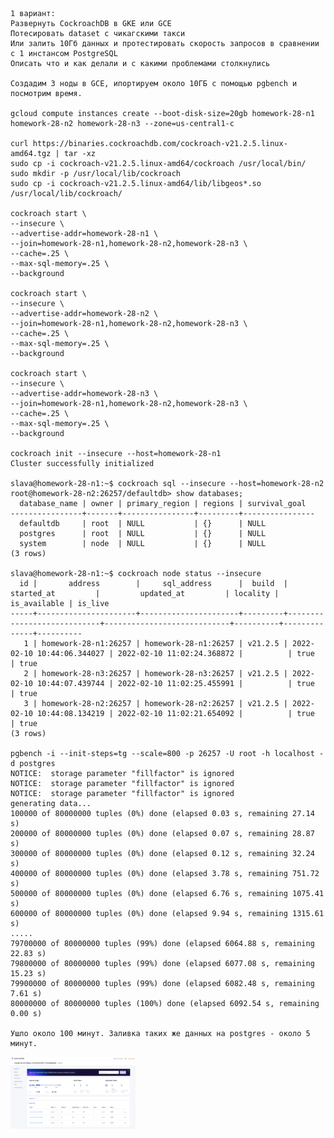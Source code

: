     1 вариант:
    Развернуть CockroachDB в GKE или GCE
    Потесировать dataset с чикагскими такси 
    Или залить 10Гб данных и протестировать скорость запросов в сравнении с 1 инстансом PostgreSQL
    Описать что и как делали и с какими проблемами столкнулись 

    Создадим 3 ноды в GCE, ипортируем около 10ГБ с помощью pgbench и посмотрим время.

    gcloud compute instances create --boot-disk-size=20gb homework-28-n1 homework-28-n2 homework-28-n3 --zone=us-central1-c

    curl https://binaries.cockroachdb.com/cockroach-v21.2.5.linux-amd64.tgz | tar -xz
    sudo cp -i cockroach-v21.2.5.linux-amd64/cockroach /usr/local/bin/
    sudo mkdir -p /usr/local/lib/cockroach
    sudo cp -i cockroach-v21.2.5.linux-amd64/lib/libgeos*.so /usr/local/lib/cockroach/

    cockroach start \
    --insecure \
    --advertise-addr=homework-28-n1 \
    --join=homework-28-n1,homework-28-n2,homework-28-n3 \
    --cache=.25 \
    --max-sql-memory=.25 \
    --background

    cockroach start \
    --insecure \
    --advertise-addr=homework-28-n2 \
    --join=homework-28-n1,homework-28-n2,homework-28-n3 \
    --cache=.25 \
    --max-sql-memory=.25 \
    --background

    cockroach start \
    --insecure \
    --advertise-addr=homework-28-n3 \
    --join=homework-28-n1,homework-28-n2,homework-28-n3 \
    --cache=.25 \
    --max-sql-memory=.25 \
    --background

    cockroach init --insecure --host=homework-28-n1
    Cluster successfully initialized

    slava@homework-28-n1:~$ cockroach sql --insecure --host=homework-28-n2
    root@homework-28-n2:26257/defaultdb> show databases;
      database_name | owner | primary_region | regions | survival_goal
    ----------------+-------+----------------+---------+----------------
      defaultdb     | root  | NULL           | {}      | NULL
      postgres      | root  | NULL           | {}      | NULL
      system        | node  | NULL           | {}      | NULL
    (3 rows)

    slava@homework-28-n1:~$ cockroach node status --insecure
      id |       address        |     sql_address      |  build  |         started_at         |         updated_at         | locality | is_available | is_live
    -----+----------------------+----------------------+---------+----------------------------+----------------------------+----------+--------------+----------
       1 | homework-28-n1:26257 | homework-28-n1:26257 | v21.2.5 | 2022-02-10 10:44:06.344027 | 2022-02-10 11:02:24.368872 |          | true         | true
       2 | homework-28-n3:26257 | homework-28-n3:26257 | v21.2.5 | 2022-02-10 10:44:07.439744 | 2022-02-10 11:02:25.455991 |          | true         | true
       3 | homework-28-n2:26257 | homework-28-n2:26257 | v21.2.5 | 2022-02-10 10:44:08.134219 | 2022-02-10 11:02:21.654092 |          | true         | true
    (3 rows)

    pgbench -i --init-steps=tg --scale=800 -p 26257 -U root -h localhost -d postgres
    NOTICE:  storage parameter "fillfactor" is ignored
    NOTICE:  storage parameter "fillfactor" is ignored
    NOTICE:  storage parameter "fillfactor" is ignored
    generating data...
    100000 of 80000000 tuples (0%) done (elapsed 0.03 s, remaining 27.14 s)
    200000 of 80000000 tuples (0%) done (elapsed 0.07 s, remaining 28.87 s)
    300000 of 80000000 tuples (0%) done (elapsed 0.12 s, remaining 32.24 s)
    400000 of 80000000 tuples (0%) done (elapsed 3.78 s, remaining 751.72 s)
    500000 of 80000000 tuples (0%) done (elapsed 6.76 s, remaining 1075.41 s)
    600000 of 80000000 tuples (0%) done (elapsed 9.94 s, remaining 1315.61 s)
    .....
    79700000 of 80000000 tuples (99%) done (elapsed 6064.88 s, remaining 22.83 s)
    79800000 of 80000000 tuples (99%) done (elapsed 6077.08 s, remaining 15.23 s)
    79900000 of 80000000 tuples (99%) done (elapsed 6082.48 s, remaining 7.61 s)
    80000000 of 80000000 tuples (100%) done (elapsed 6092.54 s, remaining 0.00 s)

    Ушло около 100 минут. Заливка таких же данных на postgres - около 5 минут.


<div> <img src="pic/overview.png" width="200px"</img> </div>


